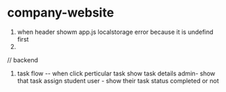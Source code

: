 # company-website
1. when header showm app.js localstorage error because it is undefind first
2. 



// backend 

1. task flow -- when click perticular task show task details 
     admin- show that task assign student 
     user - show their task status completed or not 